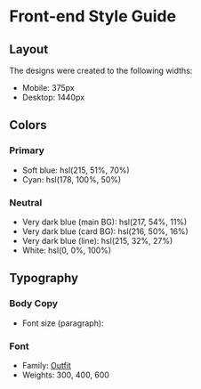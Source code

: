 # Front-end Style Guide

## Layout

The designs were created to the following widths:

- Mobile: 375px
- Desktop: 1440px

## Colors

### Primary

- Soft blue: hsl(215, 51%, 70%)
- Cyan: hsl(178, 100%, 50%)

### Neutral

- Very dark blue (main BG): hsl(217, 54%, 11%)
- Very dark blue (card BG): hsl(216, 50%, 16%)
- Very dark blue (line): hsl(215, 32%, 27%)
- White: hsl(0, 0%, 100%)

## Typography

### Body Copy

- Font size (paragraph): 

### Font

- Family: [Outfit](https://fonts.google.com/specimen/Outfit)
- Weights: 300, 400, 600

